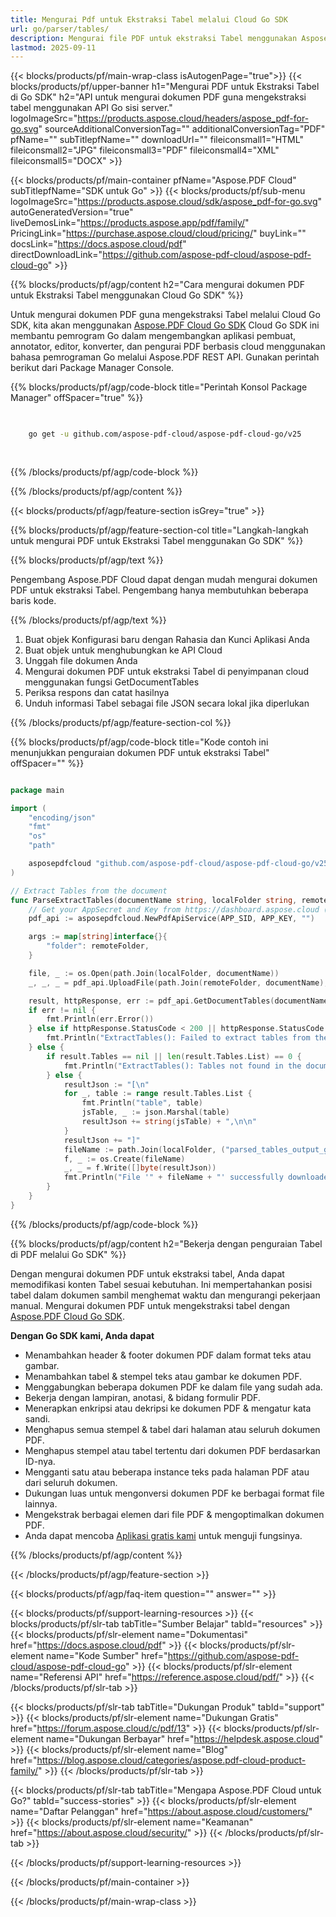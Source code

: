 ```yaml
---
title: Mengurai Pdf untuk Ekstraksi Tabel melalui Cloud Go SDK
url: go/parser/tables/
description: Mengurai file PDF untuk ekstraksi Tabel menggunakan Aspose.PDF Cloud SDK untuk Go. Tingkatkan keterlihatan dan pengindeksan.
lastmod: 2025-09-11
---
```


{{< blocks/products/pf/main-wrap-class isAutogenPage="true">}}
{{< blocks/products/pf/upper-banner h1="Mengurai PDF untuk Ekstraksi Tabel di Go SDK" h2="API untuk mengurai dokumen PDF guna mengekstraksi tabel menggunakan API Go sisi server." logoImageSrc="https://products.aspose.cloud/headers/aspose_pdf-for-go.svg" sourceAdditionalConversionTag="" additionalConversionTag="PDF" pfName="" subTitlepfName="" downloadUrl="" fileiconsmall1="HTML" fileiconsmall2="JPG" fileiconsmall3="PDF" fileiconsmall4="XML" fileiconsmall5="DOCX" >}}

{{< blocks/products/pf/main-container pfName="Aspose.PDF Cloud" subTitlepfName="SDK untuk Go" >}}
{{< blocks/products/pf/sub-menu logoImageSrc="https://products.aspose.cloud/sdk/aspose_pdf-for-go.svg"
autoGeneratedVersion="true"
liveDemosLink="https://products.aspose.app/pdf/family/" PricingLink="https://purchase.aspose.cloud/cloud/pricing/" buyLink="" docsLink="https://docs.aspose.cloud/pdf"  directDownloadLink="https://github.com/aspose-pdf-cloud/aspose-pdf-cloud-go" >}}

{{% blocks/products/pf/agp/content h2="Cara mengurai dokumen PDF untuk Ekstraksi Tabel menggunakan Cloud Go SDK" %}}

Untuk mengurai dokumen PDF guna mengekstraksi Tabel melalui Cloud Go SDK, kita akan menggunakan
[Aspose.PDF Cloud Go SDK](https://products.aspose.cloud/pdf/go/)
Cloud Go SDK ini membantu pemrogram Go dalam mengembangkan aplikasi pembuat, annotator, editor, konverter, dan pengurai PDF berbasis cloud menggunakan bahasa pemrograman Go melalui Aspose.PDF REST API. Gunakan perintah berikut dari Package Manager Console.

{{% blocks/products/pf/agp/code-block title="Perintah Konsol Package Manager" offSpacer="true" %}}

```bash

     
    go get -u github.com/aspose-pdf-cloud/aspose-pdf-cloud-go/v25
     
     

```

{{% /blocks/products/pf/agp/code-block %}}

{{% /blocks/products/pf/agp/content %}}

{{< blocks/products/pf/agp/feature-section isGrey="true" >}}

{{% blocks/products/pf/agp/feature-section-col title="Langkah-langkah untuk mengurai PDF untuk Ekstraksi Tabel menggunakan Go SDK" %}}

{{% blocks/products/pf/agp/text %}}

Pengembang Aspose.PDF Cloud dapat dengan mudah mengurai dokumen PDF untuk ekstraksi Tabel. Pengembang hanya membutuhkan beberapa baris kode.

{{% /blocks/products/pf/agp/text %}}

1. Buat objek Konfigurasi baru dengan Rahasia dan Kunci Aplikasi Anda
1. Buat objek untuk menghubungkan ke API Cloud
1. Unggah file dokumen Anda
1. Mengurai dokumen PDF untuk ekstraksi Tabel di penyimpanan cloud menggunakan fungsi GetDocumentTables
1. Periksa respons dan catat hasilnya
1. Unduh informasi Tabel sebagai file JSON secara lokal jika diperlukan

{{% /blocks/products/pf/agp/feature-section-col %}}

{{% blocks/products/pf/agp/code-block title="Kode contoh ini menunjukkan penguraian dokumen PDF untuk ekstraksi Tabel" offSpacer="" %}}

```go

package main

import (
	"encoding/json"
	"fmt"
	"os"
	"path"

	asposepdfcloud "github.com/aspose-pdf-cloud/aspose-pdf-cloud-go/v25"
)

// Extract Tables from the document
func ParseExtractTables(documentName string, localFolder string, remoteFolder string) {
	// Get your AppSecret and Key from https://dashboard.aspose.cloud (free registration required).
	pdf_api := asposepdfcloud.NewPdfApiService(APP_SID, APP_KEY, "")

	args := map[string]interface{}{
		"folder": remoteFolder,
	}

	file, _ := os.Open(path.Join(localFolder, documentName))	
	_, _, _ = pdf_api.UploadFile(path.Join(remoteFolder, documentName), file, args)

	result, httpResponse, err := pdf_api.GetDocumentTables(documentName, args)
	if err != nil {
		fmt.Println(err.Error())
	} else if httpResponse.StatusCode < 200 || httpResponse.StatusCode > 299 {
		fmt.Println("ExtractTables(): Failed to extract tables from the document.")
	} else {
		if result.Tables == nil || len(result.Tables.List) == 0 {
			fmt.Println("ExtractTables(): Tables not found in the document.")
		} else {
			resultJson := "[\n"
			for _, table := range result.Tables.List {
				fmt.Println("table", table)
				jsTable, _ := json.Marshal(table)
				resultJson += string(jsTable) + ",\n\n"
			}
			resultJson += "]"
			fileName := path.Join(localFolder, ("parsed_tables_output_go.json"))
			f, _ := os.Create(fileName)
			_, _ = f.Write([]byte(resultJson))
			fmt.Println("File '" + fileName + "' successfully downloaded.")
		}
	}
}
```

{{% /blocks/products/pf/agp/code-block %}}

{{% blocks/products/pf/agp/content h2="Bekerja dengan penguraian Tabel di PDF melalui Go SDK" %}}

Dengan mengurai dokumen PDF untuk ekstraksi tabel, Anda dapat memodifikasi konten Tabel sesuai kebutuhan. Ini mempertahankan posisi tabel dalam dokumen sambil menghemat waktu dan mengurangi pekerjaan manual.
Mengurai dokumen PDF untuk mengekstraksi tabel dengan [Aspose.PDF Cloud Go SDK](https://products.aspose.cloud/pdf/go/).

**Dengan Go SDK kami, Anda dapat**

+ Menambahkan header & footer dokumen PDF dalam format teks atau gambar.
+ Menambahkan tabel & stempel teks atau gambar ke dokumen PDF.
+ Menggabungkan beberapa dokumen PDF ke dalam file yang sudah ada.
+ Bekerja dengan lampiran, anotasi, & bidang formulir PDF.
+ Menerapkan enkripsi atau dekripsi ke dokumen PDF & mengatur kata sandi.
+ Menghapus semua stempel & tabel dari halaman atau seluruh dokumen PDF.
+ Menghapus stempel atau tabel tertentu dari dokumen PDF berdasarkan ID-nya.
+ Mengganti satu atau beberapa instance teks pada halaman PDF atau dari seluruh dokumen.
+ Dukungan luas untuk mengonversi dokumen PDF ke berbagai format file lainnya.
+ Mengekstrak berbagai elemen dari file PDF & mengoptimalkan dokumen PDF.
+ Anda dapat mencoba [Aplikasi gratis kami](https://products.aspose.app/pdf/) untuk menguji fungsinya.

{{% /blocks/products/pf/agp/content %}}

{{< /blocks/products/pf/agp/feature-section >}}

{{< blocks/products/pf/agp/faq-item question="" answer="" >}}

{{< blocks/products/pf/support-learning-resources >}}
{{< blocks/products/pf/slr-tab tabTitle="Sumber Belajar" tabId="resources" >}}
{{< blocks/products/pf/slr-element name="Dokumentasi" href="https://docs.aspose.cloud/pdf" >}}
{{< blocks/products/pf/slr-element name="Kode Sumber" href="https://github.com/aspose-pdf-cloud/aspose-pdf-cloud-go" >}}
{{< blocks/products/pf/slr-element name="Referensi API" href="https://reference.aspose.cloud/pdf/" >}}
{{< /blocks/products/pf/slr-tab >}}

{{< blocks/products/pf/slr-tab tabTitle="Dukungan Produk" tabId="support" >}}
{{< blocks/products/pf/slr-element name="Dukungan Gratis" href="https://forum.aspose.cloud/c/pdf/13" >}}
{{< blocks/products/pf/slr-element name="Dukungan Berbayar" href="https://helpdesk.aspose.cloud" >}}
{{< blocks/products/pf/slr-element name="Blog" href="https://blog.aspose.cloud/categories/aspose.pdf-cloud-product-family/" >}}
{{< /blocks/products/pf/slr-tab >}}

{{< blocks/products/pf/slr-tab tabTitle="Mengapa Aspose.PDF Cloud untuk Go?" tabId="success-stories" >}}
{{< blocks/products/pf/slr-element name="Daftar Pelanggan" href="https://about.aspose.cloud/customers/" >}}
{{< blocks/products/pf/slr-element name="Keamanan" href="https://about.aspose.cloud/security/" >}}
{{< /blocks/products/pf/slr-tab >}}

{{< /blocks/products/pf/support-learning-resources >}}

{{< /blocks/products/pf/main-container >}}

{{< /blocks/products/pf/main-wrap-class >}}



